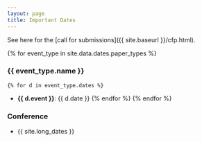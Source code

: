 ```yaml
---
layout: page
title: Important Dates
---
```


See here for the [call for submissions]({{ site.baseurl }}/cfp.html).

{% for event_type in site.data.dates.paper_types %}
### {{ event_type.name }}
    {% for d in event_type.dates %}
- **{{ d.event }}**: {{ d.date }}
    {% endfor %}
{% endfor %}

### Conference

- {{ site.long_dates }}

